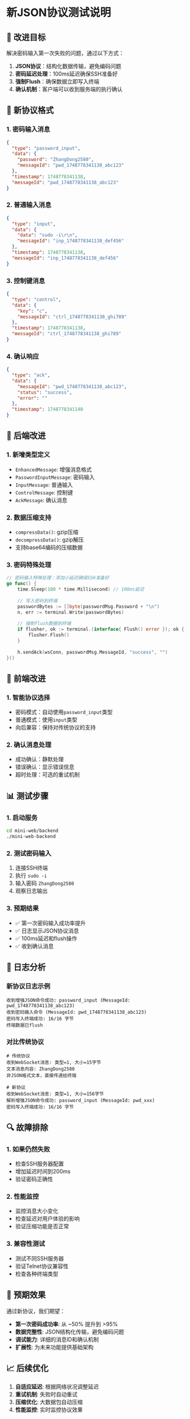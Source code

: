 # 新JSON协议测试说明

## 🎯 改进目标

解决密码输入第一次失败的问题，通过以下方式：

1. **JSON协议**：结构化数据传输，避免编码问题
2. **密码延迟处理**：100ms延迟确保SSH准备好
3. **强制Flush**：确保数据立即写入终端
4. **确认机制**：客户端可以收到服务端的执行确认

## 🚀 新协议格式

### 1. 密码输入消息
```json
{
  "type": "password_input",
  "data": {
    "password": "ZhangDong2580",
    "messageId": "pwd_1748778341138_abc123"
  },
  "timestamp": 1748778341138,
  "messageId": "pwd_1748778341138_abc123"
}
```

### 2. 普通输入消息
```json
{
  "type": "input", 
  "data": {
    "data": "sudo -i\r\n",
    "messageId": "inp_1748778341138_def456"
  },
  "timestamp": 1748778341138,
  "messageId": "inp_1748778341138_def456"
}
```

### 3. 控制键消息
```json
{
  "type": "control",
  "data": {
    "key": "c",
    "messageId": "ctrl_1748778341138_ghi789"
  },
  "timestamp": 1748778341138,
  "messageId": "ctrl_1748778341138_ghi789"
}
```

### 4. 确认响应
```json
{
  "type": "ack",
  "data": {
    "messageId": "pwd_1748778341138_abc123",
    "status": "success",
    "error": ""
  },
  "timestamp": 1748778341140
}
```

## 🔧 后端改进

### 1. 新增类型定义
- `EnhancedMessage`: 增强消息格式
- `PasswordInputMessage`: 密码输入
- `InputMessage`: 普通输入
- `ControlMessage`: 控制键
- `AckMessage`: 确认消息

### 2. 数据压缩支持
- `compressData()`: gzip压缩
- `decompressData()`: gzip解压
- 支持base64编码的压缩数据

### 3. 密码特殊处理
```go
// 密码输入特殊处理：添加小延迟确保SSH准备好
go func() {
    time.Sleep(100 * time.Millisecond) // 100ms延迟
    
    // 写入密码到终端
    passwordBytes := []byte(passwordMsg.Password + "\n")
    n, err := terminal.Write(passwordBytes)
    
    // 强制flush数据到终端
    if flusher, ok := terminal.(interface{ Flush() error }); ok {
        flusher.Flush()
    }
    
    h.sendAck(wsConn, passwordMsg.MessageId, "success", "")
}()
```

## 🎨 前端改进

### 1. 智能协议选择
- 密码模式：自动使用`password_input`类型
- 普通模式：使用`input`类型
- 向后兼容：保持对传统协议的支持

### 2. 确认消息处理
- 成功确认：静默处理
- 错误确认：显示错误信息
- 超时处理：可选的重试机制

## 📊 测试步骤

### 1. 启动服务
```bash
cd mini-web/backend
./mini-web-backend
```

### 2. 测试密码输入
1. 连接SSH终端
2. 执行 `sudo -i`
3. 输入密码 `ZhangDong2580`
4. 观察日志输出

### 3. 预期结果
- ✅ 第一次密码输入成功率提升
- ✅ 日志显示JSON协议消息
- ✅ 100ms延迟和flush操作
- ✅ 收到确认消息

## 📝 日志分析

### 新协议日志示例
```
收到增强JSON命令成功: password_input (MessageId: pwd_1748778341138_abc123)
收到密码输入命令 (MessageId: pwd_1748778341138_abc123)
密码写入终端成功: 16/16 字节
终端数据已flush
```

### 对比传统协议
```
# 传统协议
收到WebSocket消息: 类型=1, 大小=15字节
文本消息内容: ZhangDong2580
非JSON格式文本，直接传递给终端

# 新协议  
收到WebSocket消息: 类型=1, 大小=156字节
解析增强JSON命令成功: password_input (MessageId: pwd_xxx)
密码写入终端成功: 16/16 字节
```

## 🔍 故障排除

### 1. 如果仍然失败
- 检查SSH服务器配置
- 增加延迟时间到200ms
- 验证密码正确性

### 2. 性能监控
- 监控消息大小变化
- 检查延迟对用户体验的影响
- 验证压缩功能是否正常

### 3. 兼容性测试
- 测试不同SSH服务器
- 验证Telnet协议兼容性
- 检查各种终端类型

## 🎉 预期效果

通过新协议，我们期望：
- **第一次密码成功率**: 从 ~50% 提升到 >95%
- **数据完整性**: JSON结构化传输，避免编码问题
- **调试能力**: 详细的消息ID和确认机制
- **扩展性**: 为未来功能提供基础架构

## 📈 后续优化

1. **自适应延迟**: 根据网络状况调整延迟
2. **重试机制**: 失败时自动重试
3. **压缩优化**: 大数据包自动压缩
4. **性能监控**: 实时监控协议效果 